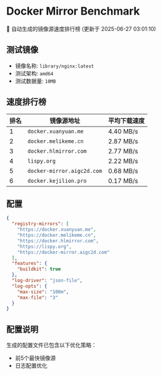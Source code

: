 # Docker Mirror Benchmark

🚀 自动生成的镜像源速度排行榜 (更新于 2025-06-27 03:01:10)

## 测试镜像
- 镜像名称: `library/nginx:latest`
- 测试架构: `amd64`
- 测试数据量: `10MB`

## 速度排行榜
| 排名 | 镜像源地址 | 平均下载速度 |
|------|------------|--------------|
| 1 | `docker.xuanyuan.me` | 4.40 MB/s |
| 2 | `docker.melikeme.cn` | 2.87 MB/s |
| 3 | `docker.hlmirror.com` | 2.77 MB/s |
| 4 | `lispy.org` | 2.22 MB/s |
| 5 | `docker-mirror.aigc2d.com` | 0.68 MB/s |
| 6 | `docker.kejilion.pro` | 0.17 MB/s |

## 配置

```json
{
  "registry-mirrors": [
    "https://docker.xuanyuan.me",
    "https://docker.melikeme.cn",
    "https://docker.hlmirror.com",
    "https://lispy.org",
    "https://docker-mirror.aigc2d.com"
  ],
  "features": {
    "buildkit": true
  },
  "log-driver": "json-file",
  "log-opts": {
    "max-size": "100m",
    "max-file": "3"
  }
}
```

## 配置说明
生成的配置文件已包含以下优化策略：
- 前5个最快镜像源
- 日志配置优化

